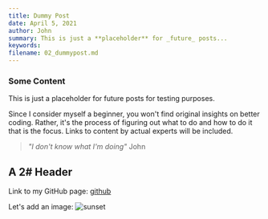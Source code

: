 ```yaml
---
title: Dummy Post
date: April 5, 2021
author: John
summary: This is just a **placeholder** for _future_ posts...
keywords:
filename: 02_dummypost.md
---
```


### Some Content

This is just a placeholder for future posts for testing purposes.

Since I consider myself a beginner, you won't find original insights on better coding. Rather, it's the process of figuring out what to do and how to do it that is the focus. Links to content by actual experts will be included.

> _"I don't know what I'm doing"_
> John

## A 2# Header

Link to my GitHub page: [github](https://github.com/frunox)

Let's add an image:
![sunset](https://i.ibb.co/bW5z1PX/Vermilion-Sunset-1-crop.jpg)
